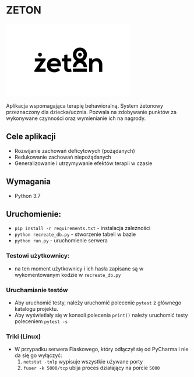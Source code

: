 # ZETON

<img src="/doc/zeton-logo-black.jpg" height="200" />

Aplikacja wspomagająca terapię behawioralną. System żetonowy przeznaczony dla 
dziecka/ucznia. Pozwala na zdobywanie punktów za wykonywane czynności 
oraz wymienianie ich na nagrody.

## Cele aplikacji
- Rozwijanie zachowań deficytowych (pożądanych)
- Redukowanie zachowań niepożądanych
- Generalizowanie i utrzymywanie efektów terapii w czasie 



## Wymagania
- Python 3.7

## Uruchomienie:
- `pip install -r requirements.txt` - instalacja zależności
- `python recreate_db.py` - stworzenie tabeli w bazie
- `python run.py` - uruchomienie serwera

### Testowi użytkownicy:
- na ten moment użytkownicy i ich hasła zapisane są w wykomentowanym kodzie w `recreate_db.py`

### Uruchamianie testów

- Aby uruchomić testy, należy uruchomić polecenie `pytest` z głównego katalogu projektu.
- Aby wyświetlały się w konsoli polecenia `print()` należy uruchomić testy poleceniem `pytest -s`

### Triki (Linux)
- W przypadku serwera Flaskowego, który odłączył się od PyCharma i nie da się go wyłączyć:
    1. `netstat -tnlp` wypisuje wszystkie używane porty
    2. `fuser -k 5000/tcp` ubija proces działający na porcie `5000`
